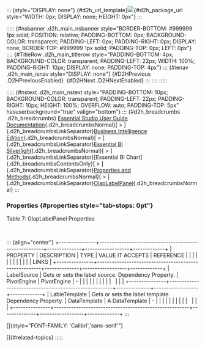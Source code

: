 ::: {style="DISPLAY: none"}
[](ms-xhelp:///?Id=d2h_url_template){#d2h_url_template}![](!package_url!){#d2h_package_url style="WIDTH: 0px; DISPLAY: none; HEIGHT: 0px"}
:::

::::: {#nsbanner .d2h_main_nsbanner style="BORDER-BOTTOM: #999999 1px solid; POSITION: relative; PADDING-BOTTOM: 0px; BACKGROUND-COLOR: transparent; PADDING-LEFT: 0px; PADDING-RIGHT: 0px; DISPLAY: none; BORDER-TOP: #999999 1px solid; PADDING-TOP: 0px; LEFT: 0px"}
:::: {#TitleRow .d2h_main_titlerow style="PADDING-BOTTOM: 4px; BACKGROUND-COLOR: transparent; PADDING-LEFT: 22px; WIDTH: 100%; PADDING-RIGHT: 10px; DISPLAY: none; PADDING-TOP: 4px"}
::: {#ienav .d2h_main_ienav style="DISPLAY: none"}
[](ms-xhelp:///?Id=21bca6c2-b443-4295-965f-e2c812e8a970){#D2HPrevious .D2HPreviousEnabled}  [](ms-xhelp:///?Id=7b92130b-fd09-4ad0-922a-4ace0045e48c){#D2HNext .D2HNextEnabled}
:::
::::
:::::

::::: {#nstext .d2h_main_nstext style="PADDING-BOTTOM: 10px; BACKGROUND-COLOR: transparent; PADDING-LEFT: 22px; PADDING-RIGHT: 10px; HEIGHT: 100%; OVERFLOW: auto; PADDING-TOP: 5px" hasuserbackground="true" valign="bottom"}
::: {#d2h_breadcrumbs .d2h_breadcrumbs}
[Essential Studio User Guide Documentation](ms-xhelp:///?Id=12457748-09e3-4d74-a240-8e049cedf030){.d2h_breadcrumbsNormal}[ \> ]{.d2h_breadcrumbsLinkSeparator}[Business Intelligence Edition](ms-xhelp:///?Id=fdf33dd8-62b2-47b9-ad7b-fc50e590bca5){.d2h_breadcrumbsNormal}[ \> ]{.d2h_breadcrumbsLinkSeparator}[Essential BI Silverlight](ms-xhelp:///?Id=c006b39c-6aa2-4637-b7de-3e7b6cb3f9f9){.d2h_breadcrumbsNormal}[ \> ]{.d2h_breadcrumbsLinkSeparator}[Essential BI Chart]{.d2h_breadcrumbsContentsOnly}[ \> ]{.d2h_breadcrumbsLinkSeparator}[Properties and Methods](ms-xhelp:///?Id=67893474-ad1e-45c6-bb76-3c21764efbb9){.d2h_breadcrumbsNormal}[ \> ]{.d2h_breadcrumbsLinkSeparator}[OlapLabelPanel](ms-xhelp:///?Id=21bca6c2-b443-4295-965f-e2c812e8a970){.d2h_breadcrumbsNormal}
:::

### Properties {#properties style="tab-stops: 0pt"}

Table 7: OlapLabelPanel Properties

 

::: {align="center"}
+---------------+-------------------------------------------------------+--------------+------------------+-------------+
| PROPERTY      | DESCRIPTION                                           | TYPE         | VALUE IT ACCEPTS | REFERENCE   |
|               |                                                       |              |                  |             |
|               |                                                       |              |                  | LINKS       |
+---------------+-------------------------------------------------------+--------------+------------------+-------------+
| LabelSource   | Gets or sets the label source. Dependency Property.   | PivotEngine  | PivotEngine      | \-          |
|               |                                                       |              |                  |             |
|               |                                                       |              |                  |             |
+---------------+-------------------------------------------------------+--------------+------------------+-------------+
| LableTemplate | Gets or sets the label template. Dependency Property. | DataTemplate | A DataTemplate   | \-          |
|               |                                                       |              |                  |             |
|               |                                                       |              |                  |             |
+---------------+-------------------------------------------------------+--------------+------------------+-------------+
:::

[]{style="FONT-FAMILY: 'Calibri','sans-serif'"} 

[]{#related-topics}
:::::
